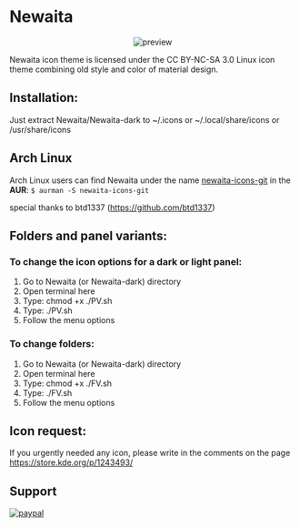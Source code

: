 # Newaita
<p align="center">
  <img src="https://raw.githubusercontent.com/cbrnix/Newaita/master/cover.png" alt="preview"/>
</p>
Newaita icon theme is licensed under the CC BY-NC-SA 3.0 Linux icon theme combining old style and color of material design.

## Installation:
Just extract Newaita/Newaita-dark to ~/.icons or ~/.local/share/icons or /usr/share/icons

## Arch Linux
Arch Linux users can find Newaita under the name [newaita-icons-git](https://aur.archlinux.org/packages/newaita-icons-git/) in the **AUR**:
`$ aurman -S newaita-icons-git`

special thanks to btd1337 (https://github.com/btd1337)

## Folders and panel variants:

### To change the icon options for a dark or light panel:
1. Go to Newaita (or Newaita-dark) directory
2. Open terminal here
3. Type: chmod +x ./PV.sh
4. Type: ./PV.sh
5. Follow the menu options

### To change folders:
1. Go to Newaita (or Newaita-dark) directory
2. Open terminal here
3. Type: chmod +x ./FV.sh
4. Type: ./FV.sh
5. Follow the menu options

## Icon request:
If you urgently needed any icon, please write in the comments on the page https://store.kde.org/p/1243493/
 
## Support
[![paypal](https://www.paypalobjects.com/en_US/i/btn/btn_donateCC_LG.gif)](https://www.paypal.com/cgi-bin/webscr?cmd=_s-xclick&hosted_button_id=5BXKLL6AVFQ2W)
